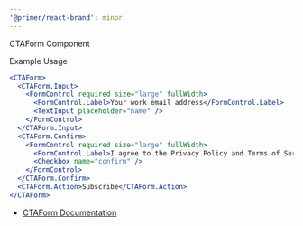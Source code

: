 ```yaml
---
'@primer/react-brand': minor
---
```


CTAForm Component

Example Usage

```jsx live
<CTAForm>
  <CTAForm.Input>
    <FormControl required size="large" fullWidth>
      <FormControl.Label>Your work email address</FormControl.Label>
      <TextInput placeholder="name" />
    </FormControl>
  </CTAForm.Input>
  <CTAForm.Confirm>
    <FormControl required size="large" fullWidth>
      <FormControl.Label>I agree to the Privacy Policy and Terms of Service</FormControl.Label>
      <Checkbox name="confirm" />
    </FormControl>
  </CTAForm.Confirm>
  <CTAForm.Action>Subscribe</CTAForm.Action>
</CTAForm>
```

- [CTAForm Documentation](https://primer.style/brand/components/CTAForm)
